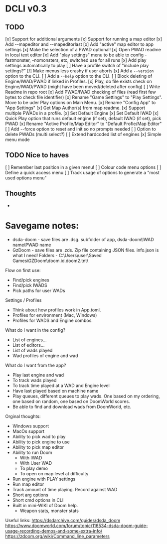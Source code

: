 # DCLI v0.3

## TODO
[x] Support for additional arguments
[x] Support for running a map editor
[x] Add --mapeditor and --mapeditorlast
[x] Add "active" map editor to app settings
[x] Make the selection of a PWAD optional!
[x] Open PWAD readme in local text editor
[x] Add "play settings" menu to be able to config -fastmonster, -nomonsters, etc, switched use for all runs
[x] Add play settings automatically to play
[ ] Have a profile switch of "include play settings?"
[/] Make menus less crashy if user aborts
[x] Add a `--version` option to the CLI.
[ ] Add a `--help` option to the CLI.
[ ] Block deleting of Engine/IWAD/PWAD if linked in Profiles.
[x] Play, do file exists check on Engine/IWAD/PWAD (might have been moved/deleted after config)
[ ] Write Readme in repo root
[x] Add PWAD/IWAD checking of files (read first few bytes to check file identifier)
[x] Rename "Game Settings" to "Play Settings". Move to be uder Play options on Main Menu.
[x] Rename "Config App" to "App Settings"
[x] Get Map Author(s) from map readme.
[x] Support multiple PWADs in a profile.
[x] Set Default Engine
[x] Set Default IWAD
[x] Quick Play option that runs default engine (if set), default IWAD (if set), pick PWAD
[x] Rename "Active Profile/Map Editor" to "Default Profle/Map Editor"
[ ] Add --force option to reset and init so no prompts needed
[ ] Option to delete PWADs (multi select?)
[ ] Extend hardcoded list of engines
[x] Simple menu mode

## TODO Nice to haves
[ ] Remember last position in a given menu!
[ ] Colour code menu options
[ ] Define a quick access menu
[ ] Track usage of options to generate a "most used options menu"

## Thoughts
-

# Savegame notes:
 - dsda-doom - save files are .dsg. subfolder of app, dsda-doom\IWAD name\PWAD name
 - GzDoom - save files are .zds. Zip file containing JSON files. info.json is what I need! Folders - C:\Users\user\Saved Games\GZDoom\doom.id.doom2.tnt\

Flow on first use:
 - Find/pick engines
 - Find/pick IWADS
 - Pick paths for user WADs

Settings / Profiles
 - Think about how profiles work in App.toml.
 - Profiles for environment (Mac, Windows)
 - Profiles for WADS and Engine combos.

What do I want in the config?
 - List of engines...
 - List of editors...
 - List of wads played
 - Wad profiles of engine and wad

 What do I want from the app?
 - Play last engine and wad
 - To track wads played
 - To track time played at a WAD and Engine level
 - Have last played based on machine name
 - Play queues, different queues to play wads. One based on my ordering, one based on random, one based on DoomWorld scores.
 - Be able to find and download wads from DoomWorld, etc.

Orginal thoughts:
- Windows support
- MacOs support
- Ability to pick wad to play
- Ability to pick engine to use
- Ability to pick map editor
- Ability to run Doom
    - With IWAD
    - With User WAD
    - To play demo
    - To open on map level at difficulty
- Run engine with PLAY settings
- Run map editor
- Track amount of time playing. Record against WAD
- Short arg options
- Short cmd options in CLI
- Built in mini-WIKI of Doom help.
    - Weapon stats, monster stats


Useful links:
https://dsdarchive.com/guides/dsda_doom
https://www.doomworld.com/forum/topic/116534-dsda-doom-guide-usage-recording-demos-and-some-extra-info/
https://zdoom.org/wiki/Command_line_parameters